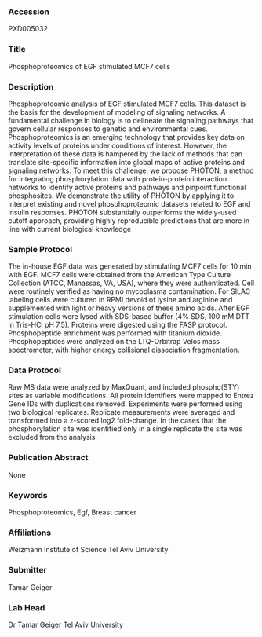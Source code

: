 ### Accession
PXD005032

### Title
Phosphoproteomics of EGF stimulated MCF7 cells

### Description
Phosphoproteomic analysis of EGF stimulated MCF7 cells.  This dataset is the basis for the development of modeling of signaling networks.  A fundamental challenge in biology is to delineate the signaling pathways that govern cellular responses to genetic and environmental cues. Phosphoproteomics is an emerging technology that provides key data on activity levels of proteins under conditions of interest. However, the interpretation of these data is hampered by the lack of methods that can translate site-specific information into global maps of active proteins and signaling networks. To meet this challenge, we propose PHOTON, a method for integrating phosphorylation data with protein-protein interaction networks to identify active proteins and pathways and pinpoint functional phosphosites. We demonstrate the utility of PHOTON by applying it to interpret existing and novel phosphoproteomic datasets related to EGF and insulin responses. PHOTON substantially outperforms the widely-used cutoff approach, providing highly reproducible predictions that are more in line with current biological knowledge

### Sample Protocol
The in-house EGF data was generated by stimulating MCF7 cells for 10 min with EGF. MCF7 cells were obtained from the American Type Culture Collection (ATCC, Manassas, VA, USA), where they were authenticated. Cell were routinely verified as having no mycoplasma contamination. For SILAC labeling cells were cultured in RPMI devoid of lysine and arginine and supplemented with light or heavy versions of these amino acids. After EGF stimulation cells were lysed with SDS-based buffer (4% SDS, 100 mM DTT in Tris-HCl pH 7.5). Proteins were digested using the FASP protocol. Phosphopeptide enrichment was performed with titanium dioxide. Phosphopeptides were analyzed on the LTQ-Orbitrap Velos mass spectrometer, with higher energy collisional dissociation fragmentation.

### Data Protocol
Raw MS data were analyzed by MaxQuant, and included phospho(STY) sites as variable modifications. All protein identifiers were mapped to Entrez Gene IDs with duplications removed. Experiments were performed using two biological replicates. Replicate measurements were averaged and transformed into a z-scored log2 fold-change. In the cases that the phosphorylation site was identified only in a single replicate the site was excluded from the analysis.

### Publication Abstract
None

### Keywords
Phosphoproteomics, Egf, Breast cancer

### Affiliations
Weizmann Institute of Science
Tel Aviv University

### Submitter
Tamar Geiger

### Lab Head
Dr Tamar Geiger
Tel Aviv University


